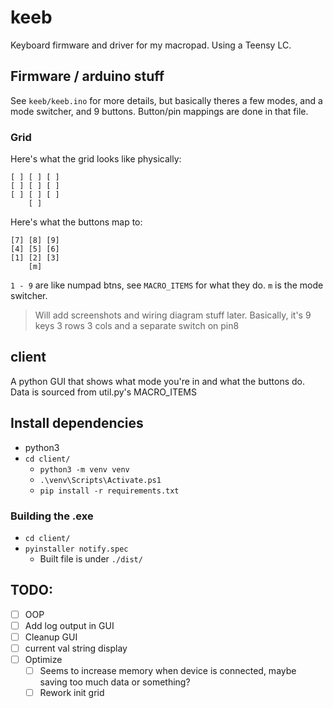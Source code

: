 # keeb

Keyboard firmware and driver for my macropad. Using a Teensy LC.

## Firmware / arduino stuff
See `keeb/keeb.ino` for more details, but basically theres a few modes, and a mode switcher, and 9 buttons. Button/pin mappings are done in that file.

### Grid
Here's what the grid looks like physically:
```
[ ] [ ] [ ]
[ ] [ ] [ ]
[ ] [ ] [ ]
    [ ]
```

Here's what the buttons map to:
```
[7] [8] [9]
[4] [5] [6]
[1] [2] [3]
    [m]
```
`1 - 9` are like numpad btns, see `MACRO_ITEMS` for what they do.
`m` is the mode switcher.

> Will add screenshots and wiring diagram stuff later. Basically, it's 9 keys 3 rows 3 cols and a separate switch on pin8

## client
A python GUI that shows what mode you're in and what the buttons do. Data is sourced from util.py's MACRO_ITEMS

## Install dependencies
- python3
- `cd client/`
    - `python3 -m venv venv`
    - `.\venv\Scripts\Activate.ps1`
    - `pip install -r requirements.txt`

### Building the .exe
- `cd client/`
- `pyinstaller notify.spec`
    - Built file is under `./dist/`


## TODO:
- [ ] OOP
- [ ] Add log output in GUI
- [ ] Cleanup GUI
- [ ] current val string display
- [ ] Optimize
  - [ ] Seems to increase memory when device is connected, maybe saving too much data or something?
  - [ ] Rework init grid